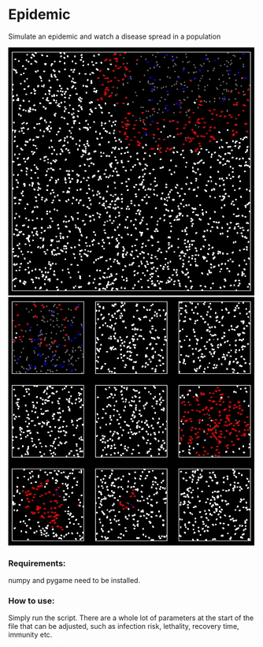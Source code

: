 # Epidemic
Simulate an epidemic and watch a disease spread in a population

<p float="left">
  <img src="img/img_1.png" width="500" />
  <img src="img/img_2.png" width="500" /> 
</p>

### Requirements:
numpy and pygame need to be installed.

### How to use:
Simply run the script. There are a whole lot of parameters at the start of the file that can be adjusted, such as infection risk, lethality, recovery time, immunity etc.
